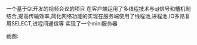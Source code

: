 一个基于Qt开发的视频会议的项目 在客户端运用了多线程技术与qt信号和槽机制结合,提高传输效率,简化网络功能的实现在服务端使用了线程池,进程池,IO多路复用SELECT,进程间通信等 实现了一个mini服务器

 
截图:
 
 
